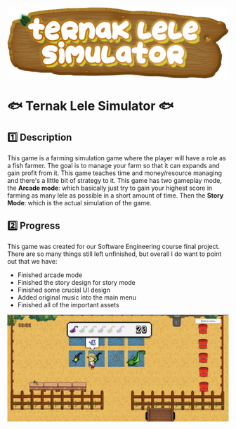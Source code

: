 ![Ternak Lele Logo](/Title.png)

# :fish: Ternak Lele Simulator :fish:
## :one:  Description 
This game is a farming simulation game where the player will have a role as a fish farmer. The goal is to manage your farm so that it can expands and gain profit from it. This game teaches time and money/resource managing and there's a little bit of strategy to it. This game has two gameplay mode, the **Arcade mode**: which basically just try to gain your highest score in farming as many lele as possible in a short amount of time. Then the **Story Mode**: which is the actual simulation of the game.

## :two:  Progress
This game was created for our Software Engineering course final project. There are so many things still left unfinished, but overall I do want to point out that we have:
* Finished arcade mode
* Finished the story design for story mode
* Finished some crucial UI design
* Added original music into the main menu
* Finished all of the important assets

![Screenshot](/Screen%20Shot%202019-05-19%20at%2011.01.44.png)
